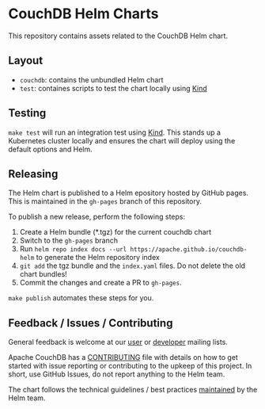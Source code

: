 # CouchDB Helm Charts

This repository contains assets related to the CouchDB Helm chart.

## Layout

 * `couchdb`: contains the unbundled Helm chart
 * `test`: containes scripts to test the chart locally using [Kind][5]

## Testing

`make test` will run an integration test using [Kind][5]. This stands up a Kubernetes cluster locally and ensures the chart will
deploy using the default options and Helm.

## Releasing

The Helm chart is published to a Helm epository hosted by GitHub pages. This is maintained in the `gh-pages` branch of this repository.

To publish a new release, perform the following steps:

 1. Create a Helm bundle (*.tgz) for the current couchdb chart
 2. Switch to the `gh-pages` branch
 3. Run `helm repo index docs --url https://apache.github.io/couchdb-helm` to generate the Helm repository index
 4. `git add` the tgz bundle and the `index.yaml` files. Do not delete the old chart bundles!
 5. Commit the changes and create a PR to `gh-pages`.

`make publish` automates these steps for you.

## Feedback / Issues / Contributing

General feedback is welcome at our [user][1] or [developer][2] mailing lists.

Apache CouchDB has a [CONTRIBUTING][3] file with details on how to get started
with issue reporting or contributing to the upkeep of this project. In short,
use GitHub Issues, do not report anything to the Helm team.

The chart follows the technical guidelines / best practices [maintained][4] by the Helm team.

[1]: http://mail-archives.apache.org/mod_mbox/couchdb-user/
[2]: http://mail-archives.apache.org/mod_mbox/couchdb-dev/
[3]: https://github.com/apache/couchdb/blob/master/CONTRIBUTING.md
[4]: https://github.com/helm/charts/blob/master/REVIEW_GUIDELINES.md
[5]: https://github.com/kubernetes-sigs/kind
